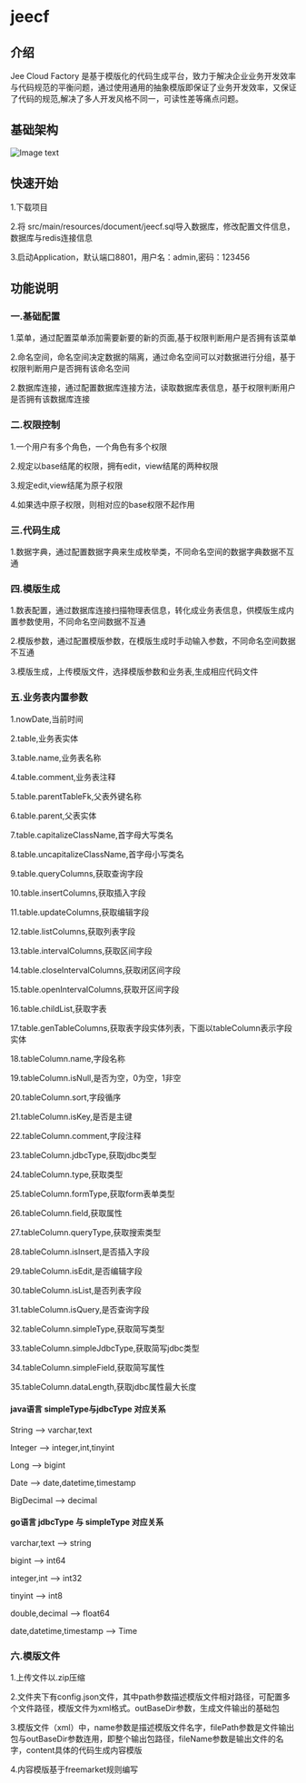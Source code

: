 # jeecf

## 介绍

Jee Cloud Factory 是基于模版化的代码生成平台，致力于解决企业业务开发效率与代码规范的平衡问题，通过使用通用的抽象模版即保证了业务开发效率，又保证了代码的规范,解决了多人开发风格不同一，可读性差等痛点问题。

## 基础架构

![Image text](https://github.com/jianym/jeecf/blob/master/jeecf-module-manager/src/main/resources/static/images/jeecf_architecture.png)

## 快速开始

1.下载项目

2.将 src/main/resources/document/jeecf.sql导入数据库，修改配置文件信息，数据库与redis连接信息

3.启动Application，默认端口8801，用户名：admin,密码：123456

## 功能说明

### 一.基础配置

1.菜单，通过配置菜单添加需要新要的新的页面,基于权限判断用户是否拥有该菜单

2.命名空间，命名空间决定数据的隔离，通过命名空间可以对数据进行分组，基于权限判断用户是否拥有该命名空间

2.数据库连接，通过配置数据库连接方法，读取数据库表信息，基于权限判断用户是否拥有该数据库连接

### 二.权限控制

1.一个用户有多个角色，一个角色有多个权限

2.规定以base结尾的权限，拥有edit，view结尾的两种权限

3.规定edit,view结尾为原子权限

4.如果选中原子权限，则相对应的base权限不起作用

### 三.代码生成

1.数据字典，通过配置数据字典来生成枚举类，不同命名空间的数据字典数据不互通

### 四.模版生成

1.数表配置，通过数据库连接扫描物理表信息，转化成业务表信息，供模版生成内置参数使用，不同命名空间数据不互通

2.模版参数，通过配置模版参数，在模版生成时手动输入参数，不同命名空间数据不互通

3.模版生成，上传模版文件，选择模版参数和业务表,生成相应代码文件

### 五.业务表内置参数

1.nowDate,当前时间

2.table,业务表实体

3.table.name,业务表名称

4.table.comment,业务表注释

5.table.parentTableFk,父表外键名称

6.table.parent,父表实体

7.table.capitalizeClassName,首字母大写类名

8.table.uncapitalizeClassName,首字母小写类名

9.table.queryColumns,获取查询字段

10.table.insertColumns,获取插入字段

11.table.updateColumns,获取编辑字段

12.table.listColumns,获取列表字段

13.table.intervalColumns,获取区间字段

14.table.closeIntervalColumns,获取闭区间字段

15.table.openIntervalColumns,获取开区间字段

16.table.childList,获取字表

17.table.genTableColumns,获取表字段实体列表，下面以tableColumn表示字段实体

18.tableColumn.name,字段名称

19.tableColumn.isNull,是否为空，0为空，1非空

20.tableColumn.sort,字段循序

21.tableColumn.isKey,是否是主键

22.tableColumn.comment,字段注释

23.tableColumn.jdbcType,获取jdbc类型

24.tableColumn.type,获取类型

25.tableColumn.formType,获取form表单类型

26.tableColumn.field,获取属性

27.tableColumn.queryType,获取搜索类型

28.tableColumn.isInsert,是否插入字段

29.tableColumn.isEdit,是否编辑字段

30.tableColumn.isList,是否列表字段

31.tableColumn.isQuery,是否查询字段

32.tableColumn.simpleType,获取简写类型

33.tableColumn.simpleJdbcType,获取简写jdbc类型

34.tableColumn.simpleField,获取简写属性

35.tableColumn.dataLength,获取jdbc属性最大长度

#### java语言 simpleType与jdbcType 对应关系

String --> varchar,text

Integer --> integer,int,tinyint

Long --> bigint

Date --> date,datetime,timestamp

BigDecimal --> decimal

#### go语言 jdbcType 与 simpleType 对应关系

varchar,text --> string

bigint --> int64

integer,int --> int32

tinyint --> int8

double,decimal --> float64

date,datetime,timestamp --> Time

### 六.模版文件
1.上传文件以.zip压缩

2.文件夹下有config.json文件，其中path参数描述模版文件相对路径，可配置多个文件路径，模版文件为xml格式。outBaseDir参数，生成文件输出的基础包

3.模版文件（xml）中，name参数是描述模版文件名字，filePath参数是文件输出包与outBaseDir参数连用，即整个输出包路径，fileName参数是输出文件的名字，content具体的代码生成内容模版

4.内容模版基于freemarket规则编写
